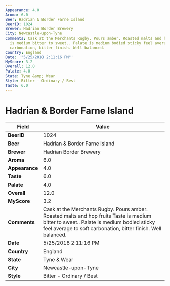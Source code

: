 ```yaml
---
Appearance: 4.0
Aroma: 6.0
Beer: Hadrian & Border Farne Island
BeerID: 1024
Brewer: Hadrian Border Brewery
City: Newcastle-upon-Tyne
Comments: Cask at the Merchants Rugby. Pours amber. Roasted malts and hop fruits Taste
  is medium bitter to sweet.. Palate is medium bodied sticky feel average to soft
  carbonation, bitter finish. Well balanced.
Country: England
Date: '"5/25/2018 2:11:16 PM"'
MyScore: 3.2
Overall: 12.0
Palate: 4.0
State: Tyne &amp; Wear
Style: Bitter - Ordinary / Best
Taste: 6.0
---
```


# Hadrian & Border Farne Island

| Field         | Value |
|---------------|-------|
| **BeerID** | 1024 |
| **Beer** | Hadrian & Border Farne Island |
| **Brewer** | Hadrian Border Brewery |
| **Aroma** | 6.0 |
| **Appearance** | 4.0 |
| **Taste** | 6.0 |
| **Palate** | 4.0 |
| **Overall** | 12.0 |
| **MyScore** | 3.2 |
| **Comments** | Cask at the Merchants Rugby. Pours amber. Roasted malts and hop fruits Taste is medium bitter to sweet.. Palate is medium bodied sticky feel average to soft carbonation, bitter finish. Well balanced. |
| **Date** | 5/25/2018 2:11:16 PM |
| **Country** | England |
| **State** | Tyne &amp; Wear |
| **City** | Newcastle-upon-Tyne |
| **Style** | Bitter - Ordinary / Best |
